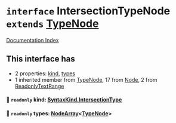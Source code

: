 # `interface` IntersectionTypeNode `extends` [TypeNode](../interface.TypeNode/README.md)

[Documentation Index](../README.md)

## This interface has

- 2 properties:
[kind](#-readonly-kind-syntaxkindintersectiontype),
[types](#-readonly-types-nodearraytypenode)
- 1 inherited member from [TypeNode](../interface.TypeNode/README.md), 17 from [Node](../interface.Node/README.md), 2 from [ReadonlyTextRange](../interface.ReadonlyTextRange/README.md)


#### 📄 `readonly` kind: [SyntaxKind.IntersectionType](../enum.SyntaxKind/README.md#intersectiontype--193)



#### 📄 `readonly` types: [NodeArray](../interface.NodeArray/README.md)\<[TypeNode](../interface.TypeNode/README.md)>



